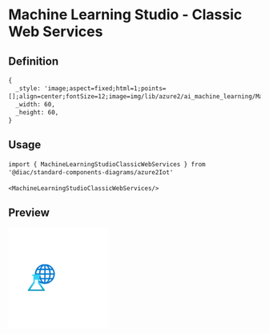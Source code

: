 # Machine Learning Studio - Classic Web Services

## Definition

```
{
  _style: 'image;aspect=fixed;html=1;points=[];align=center;fontSize=12;image=img/lib/azure2/ai_machine_learning/Machine_Learning_Studio_Classic_Web_Services.svg;strokeColor=none;',
  _width: 60,
  _height: 60,
}
```

## Usage

```
import { MachineLearningStudioClassicWebServices } from '@diac/standard-components-diagrams/azure2Iot'

<MachineLearningStudioClassicWebServices/>
```

## Preview

<img src="./machine-learning-studio-classic-web-services.png" width="200"/>
